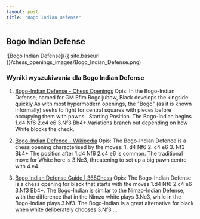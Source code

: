 ```yaml
---
layout: post
title: "Bogo Indian Defense"
---
```


## Bogo Indian Defense
![Bogo Indian Defense]({{ site.baseurl }}/chess_openings_images/Bogo_Indian_Defense.png)

### Wyniki wyszukiwania dla Bogo Indian Defense
1. [Bogo-Indian Defense - Chess Openings](https://www.chess.com/openings/Bogo-Indian-Defense)
   Opis: In the Bogo-Indian Defense, named for GM Efim Bogoljubow, Black develops the kingside quickly.As with most hypermodern openings, the "Bogo" (as it is known informally) seeks to fight for central squares with pieces before occupying them with pawns.. Starting Position. The Bogo-Indian begins 1.d4 Nf6 2.c4 e6 3.Nf3 Bb4+.Variations branch out depending on how White blocks the check.

2. [Bogo-Indian Defence - Wikipedia](https://en.wikipedia.org/wiki/Bogo-Indian_Defence)
   Opis: The Bogo-Indian Defence is a chess opening characterised by the moves: 1. d4 Nf6 2. c4 e6 3. Nf3 Bb4+ The position after 1.d4 Nf6 2.c4 e6 is common. The traditional move for White here is 3.Nc3, threatening to set up a big pawn centre with 4.e4.

3. [Bogo Indian Defense Guide | 365Chess](https://www.365chess.com/chess-openings/Bogo-Indian-Defense)
   Opis: The Bogo-Indian Defense is a chess opening for black that starts with the moves 1.d4 Nf6 2.c4 e6 3.Nf3 Bb4+. The Bogo-Indian is similar to the Nimzo-Indian Defense, with the difference that in the Nimzo white plays 3.Nc3, while in the Bogo-Indian plays 3.Nf3. The Bogo-Indian is a great alternative for black when white deliberately chooses 3.Nf3 ...